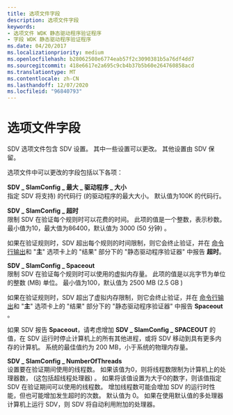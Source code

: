 ```yaml
---
title: 选项文件字段
description: 选项文件字段
keywords:
- 选项文件 WDK 静态驱动程序验证程序
- 字段 WDK 静态驱动程序验证程序
ms.date: 04/20/2017
ms.localizationpriority: medium
ms.openlocfilehash: b28062508e6774eab57f2c3090381b5a76df4dd7
ms.sourcegitcommit: 418e6617e2a695c9cb4b37b5b60e264760858acd
ms.translationtype: MT
ms.contentlocale: zh-CN
ms.lasthandoff: 12/07/2020
ms.locfileid: "96840793"
---
```

# <a name="option-file-fields"></a>选项文件字段


SDV 选项文件包含 SDV 设置。 其中一些设置可以更改。 其他设置由 SDV 保留。

选项文件中可以更改的字段包括以下各项：

<span id="SDV_SlamConfig_Maximum_Driver_Size"></span><span id="sdv_slamconfig_maximum_driver_size"></span><span id="SDV_SLAMCONFIG_MAXIMUM_DRIVER_SIZE"></span>**SDV \_ SlamConfig \_ 最大 \_ 驱动程序 \_ 大小**  
指定 SDV 将支持) 的代码行 (的驱动程序的最大大小。 默认值为100K 的代码行。

<span id="SDV_SlamConfig_Timeout"></span><span id="sdv_slamconfig_timeout"></span><span id="SDV_SLAMCONFIG_TIMEOUT"></span>**SDV \_ SlamConfig \_ 超时**  
限制 SDV 在验证每个规则时可以花费的时间。 此项的值是一个整数，表示秒数。 最小值为10，最大值为86400，默认值为 3000 (50 分钟) 。

如果在验证规则时，SDV 超出每个规则的时间限制，则它会终止验证，并在 [命令行输出](command-line-output.md)和 "**主**" 选项卡上的 "结果" 部分下的 "静态驱动程序验证器" 中报告 **超时**。

<span id="SDV_SlamConfig_Spaceout"></span><span id="sdv_slamconfig_spaceout"></span><span id="SDV_SLAMCONFIG_SPACEOUT"></span>**SDV \_ SlamConfig \_ Spaceout**  
限制 SDV 在验证每个规则时可以使用的虚拟内存量。 此项的值是以兆字节为单位的整数 (MB) 单位。 最小值为100，默认值为 2500 MB (2.5 GB ) 

如果在验证规则时，SDV 超出了虚拟内存限制，则它会终止验证，并在 [命令行输出](command-line-output.md)和 "**主**" 选项卡上的 "结果" 部分下的 "静态驱动程序验证器" 中报告 **Spaceout** 。

如果 SDV 报告 **Spaceout**，请考虑增加 **SDV \_ SlamConfig \_ SPACEOUT** 的值，在 SDV 运行时停止计算机上的所有其他进程，或将 SDV 移动到具有更多内存的计算机。 系统的最佳值约为 200 MB，小于系统的物理内存量。

<span id="SDV_SlamConfig_NumberOfThreads"></span><span id="sdv_slamconfig_numberofthreads"></span><span id="SDV_SLAMCONFIG_NUMBEROFTHREADS"></span>**SDV \_ SlamConfig \_ NumberOfThreads**  
设置要在验证期间使用的线程数。 如果该值为0，则将线程数限制为计算机上的处理器数， (这包括超线程处理器) 。 如果将该值设置为大于0的数字，则该值指定 SDV 在验证期间可以使用的线程数。 增加线程数可能会增加 SDV 的运行时性能，但也可能增加发生超时的次数。 默认值为 0。 如果在使用默认值的多处理器计算机上运行 SDV，则 SDV 将自动利用附加的处理器。

 

 






